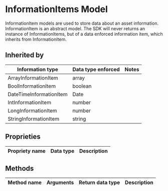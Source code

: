 # InformationItems Model

InformationItem models are used to store data about an asset information. 
InformationItem is an abstract model. 
The SDK will never returns an instance of InformationItems, but of a data enforced information item, which inherits from 
InformationItem. 

## Inherited by

| Information type | Data type enforced | Notes |
|---------------|--------------------|-------|
| ArrayInformationItem | array | |
| BoolInformationItem | boolean | |
| DateTimeInformationItem | Date | |
| IntInformationItem | number | |
| LongInformationItem | number | |
| StringInformationItem | string | |

## Proprieties

| Propriety name | Data type | Description |
|-------|------|------|


## Methods

| Method name | Arguments | Return data type | Description |
|-------|------|------|------|